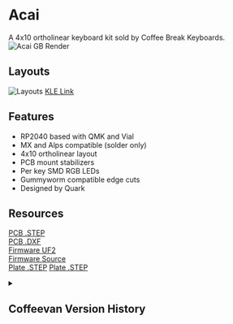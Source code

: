 # Acai
A 4x10 ortholinear keyboard kit sold by Coffee Break Keyboards.
![Acai GB Render](https://assets.bigcartel.com/product_images/370698571/0001.png?auto=format&fit=min&w=768)

## Layouts
![Layouts](https://assets.bigcartel.com/product_images/370664416/Screenshot+from+2023-10-20+13-49-15.png?auto=format&fit=min&w=768)
[KLE Link](http://www.keyboard-layout-editor.com/#/gists/77bd85720ab9e023d427c6db60f08b49)


## Features
- RP2040 based with QMK and Vial
- MX and Alps compatible (solder only)
- 4x10 ortholinear layout
- PCB mount stabilizers
- Per key SMD RGB LEDs
- Gummyworm compatible edge cuts
- Designed by Quark


## Resources
[PCB .STEP](https://github.com/CoffeeBreakKeyboards/cbkbd-docs/raw/main/acai/acai_pcb.step)
<br>
[PCB .DXF](https://github.com/CoffeeBreakKeyboards/cbkbd-docs/raw/main/acai/acai_pcb.dxf)
<br>
[Firmware UF2](https://github.com/CoffeeBreakKeyboards/cbkbd-docs/raw/main/acai/firmware/quark_works_acai_vial.uf2)
<br>
[Firmware Source](https://github.com/CoffeeBreakKeyboards/cbkbd-docs/acai/firmware/acai/)
<br>
[Plate .STEP](https://github.com/CoffeeBreakKeyboards/cbkbd-docs/acai/acai_mx_plate.step)
[Plate .STEP](https://github.com/CoffeeBreakKeyboards/cbkbd-docs/acai/acai_mx_plate.dxf)



<details>
<summary><h2>Coffeevan Version History</h2></summary>

- v1.0 (Hotswap)
    - Initial hotswap release, borked spacebar stabs

- v1.0a (Hotswap)
    - Spacebar stabilizers fixed

</details>
